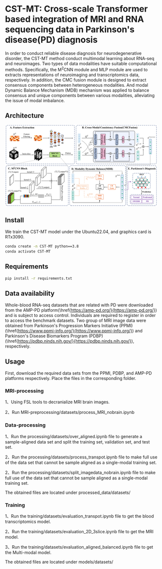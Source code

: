 # CST-MT: Cross-scale Transformer based integration of MRI and RNA sequencing data in Parkinson's disease(PD) diagnosis

In order to conduct reliable disease diagnosis for neurodegenerative disorder, the CST-MT method conduct multimodal learning about RNA-seq and neuroimages. Two types of data modalities have suitable computational methods. Specifically, the M<sup>2</sup>CNN module and MLP module are used to extracts representations of neuroimaging and transcriptomics data, respectively. In addition, the CMC fusion module is designed to extract consensus components between heterogeneous modalities. And modal Dynamic Balance Mechanism (MDB) mechanism was applied to balance consensus and unique components between various modalities, alleviating the issue of modal imbalance.

## Architecture

![Architecture](./figures/Fig1_CST-MT-Framework.png)

## Install

We train the CST-MT model under the Ubuntu22.04, and graphics card is RTx3090.

```bash
conda create -n CST-MT python==3.8
conda activate CST-MT
```

## Requirements

```bash
pip install -r requirements.txt
```

## Data availability

Whole-blood RNA-seq datasets that are related with PD were downloaded from the AMP-PD platform(\href{https://amp-pd.org/}{https://amp-pd.org/}) and is subject to access control. Individuals are required to register in order to access the benchmark datasets. Two group of MRI image data were obtained from Parkinson's Progression Markers Initiative (PPMI)(\href{https://www.ppmi-info.org/}{https://www.ppmi-info.org/}) and Parkinson's Disease Biomarkers Program (PDBP)(\href{https://pdbp.ninds.nih.gov/}{https://pdbp.ninds.nih.gov/}), respectively.

## Usage

First, download the required data sets from the PPMI, PDBP, and AMP-PD platforms respectively. Place the files in the corresponding folder.

### MRI-processing

1、Using FSL tools to decranialize MRI brain images.

2、Run MRI-preprocessing/datasets/process_MRI_nobrain.ipynb

### Data-processing

1、Run the processing/datasets/over_aligned.ipynb file to generate a sample-aligned data set and split the training set, validation set, and test set.

2、Run the processing/datasets/process_transpot.ipynb file to make full use of the data set that cannot be sample aligned as a single-modal training set.

2、Run the processing/datasets/split_imagedata_nobrain.ipynb file to make full use of the data set that cannot be sample aligned as a single-modal training set.

The obtained files are located under processed_data/datasets/

### Training

1、Run the training/datasets/evaluation_transpot.ipynb file to get the blood transcriptomics model.

2、Run the training/datasets/evaluation_2D_3slice.ipynb file to get the MRI model.

3、Run the training/datasets/evaluation_aligned_balanced.ipynb file to get the Multi-modal model.

The obtained files are located under models/datasets/
